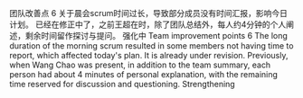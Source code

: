 团队改善点	6	关于晨会scrum时间过长，导致部分成员没有时间汇报，影响今日计划。	已经在修正中了，之前王超在时，除了团队总结外，每人约4分钟的个人阐述，剩余时间留作探讨与提问。	强化中
Team improvement points	6	The long duration of the morning scrum resulted in some members not having time to report, which affected today's plan.	It is already under revision. Previously, when Wang Chao was present, in addition to the team summary, each person had about 4 minutes of personal explanation, with the remaining time reserved for discussion and questioning.	Strengthening

